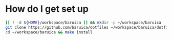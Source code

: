 # How do I get set up

```bash
[[ ! -d ${HOME}/workspace/baruica ]] && mkdir -p ~/workspace/baruica
git clone https://github.com/baruica/dotfiles ~/workspace/baruica/dotfiles
cd ~/workspace/baruica && make install
```
